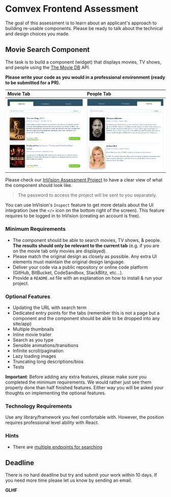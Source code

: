 # Comvex Frontend Assessment

The goal of this assessment is to learn about an applicant's approach to building re-usable components. Please be ready to talk about the technical and design choices you made.

## Movie Search Component

The task is to build a component (widget) that displays movies, TV shows, and people using the [The Movie DB](https://developers.themoviedb.org/3/getting-started/introduction) API.

**Please write your code as you would in a professional environment (ready to be submitted for a PR).**

| Movie Tab                                            | People Tab                                           |
| :--------------------------------------------------- | :--------------------------------------------------- |
| ![Screenshot 2](./images/frontend-assessment-2.png) | ![Screenshot 1](./images/frontend-assessment-1.png) |

Please check our [InVision Assessment Project](https://invis.io/TWTATYNZ9XC) to have a clear view of what the component should look like.

> The password to access the project will be sent to you separately.

You can use InVision's `Inspect` feature to get more details about the UI integration (see the `</>` icon on the bottom right of the screen). This feature requires to be logged in to InVision (creating an account is free).

### Minimum Requirements

- The component should be able to search movies, TV shows, & people. **The results should only be relevant to the current tab** (e.g. if you are on the movie tab only movies are displayed).
- Please match the original design as closely as possible. Any extra UI elements must maintain the original design language.
- Deliver your code via a public repository or online code platform (GitHub, BitBucket, CodeSandbox, StackBlitz, etc...).
- Provide a `README.md` file with an explanation on how to install & run your project.

### Optional Features

- Updating the URL with search term
- Dedicated entry points for the tabs (remember this is not a page but a component and the component should be able to be dropped into any site/app)
- Multiple thumbnails
- Inline movie trailer
- Search as you type
- Sensible animations/transitions
- Infinite scroll/pagination
- Lazy loading images
- Truncating long descriptions/bios
- Tests

**Important**: Before adding any extra features, please make sure you completed the minimum requirements. We would rather just see them properly done than half finished features. Either way you will be asked your thoughts on implementing the optional features.

### Technology Requirements

Use any library/framework you feel comfortable with. However, the position requires professional level ability with React.

### Hints

- There are [multiple endpoints for searching](https://developers.themoviedb.org/3/search/multi-search)

## Deadline

There is no hard deadline but try and submit your work within 10 days. If you need more time please let us know by sending an email.

**GLHF**
